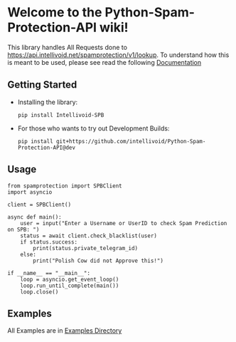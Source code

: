 # Welcome to the Python-Spam-Protection-API wiki!

This library handles All Requests done to https://api.intellivoid.net/spamprotection/v1/lookup. To understand how this is meant to be used, please see read the following [Documentation](https://github.com/intellivoid/Python-Spam-Protection-API/blob/master/docs.md)

## Getting Started
- Installing the library:
 
    `pip install Intellivoid-SPB`

- For those who wants to try out Development Builds:

    `pip install git+https://github.com/intellivoid/Python-Spam-Protection-API@dev`

## Usage

```
from spamprotection import SPBClient
import asyncio

client = SPBClient()

async def main():
    user = input("Enter a Username or UserID to check Spam Prediction on SPB: ")
    status = await client.check_blacklist(user)
    if status.success:
        print(status.private_telegram_id)
    else:
        print("Polish Cow did not Approve this!")

if __name__ == "__main__":
    loop = asyncio.get_event_loop()
    loop.run_until_complete(main())
    loop.close()
```

## Examples

All Examples are in [Examples Directory](https://github.com/intellivoid/Python-Spam-Protection-API/tree/master/examples)